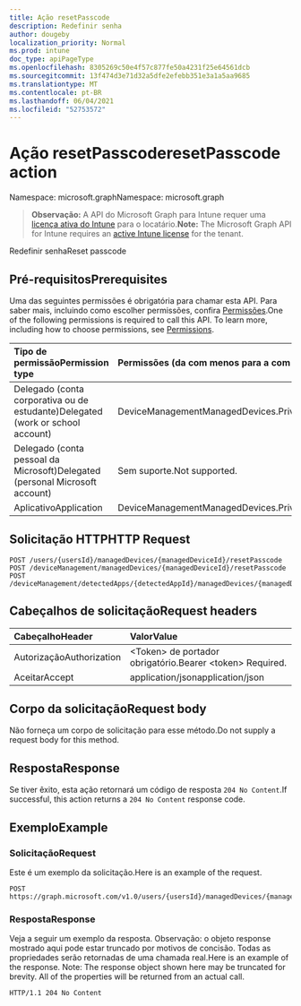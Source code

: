 ```yaml
---
title: Ação resetPasscode
description: Redefinir senha
author: dougeby
localization_priority: Normal
ms.prod: intune
doc_type: apiPageType
ms.openlocfilehash: 8305269c50e4f57c877fe50a4231f25e64561dcb
ms.sourcegitcommit: 13f474d3e71d32a5dfe2efebb351e3a1a5aa9685
ms.translationtype: MT
ms.contentlocale: pt-BR
ms.lasthandoff: 06/04/2021
ms.locfileid: "52753572"
---
```

# <a name="resetpasscode-action"></a><span data-ttu-id="32d1d-103">Ação resetPasscode</span><span class="sxs-lookup"><span data-stu-id="32d1d-103">resetPasscode action</span></span>

<span data-ttu-id="32d1d-104">Namespace: microsoft.graph</span><span class="sxs-lookup"><span data-stu-id="32d1d-104">Namespace: microsoft.graph</span></span>

> <span data-ttu-id="32d1d-105">**Observação:** A API do Microsoft Graph para Intune requer uma [licença ativa do Intune](https://go.microsoft.com/fwlink/?linkid=839381) para o locatário.</span><span class="sxs-lookup"><span data-stu-id="32d1d-105">**Note:** The Microsoft Graph API for Intune requires an [active Intune license](https://go.microsoft.com/fwlink/?linkid=839381) for the tenant.</span></span>

<span data-ttu-id="32d1d-106">Redefinir senha</span><span class="sxs-lookup"><span data-stu-id="32d1d-106">Reset passcode</span></span>

## <a name="prerequisites"></a><span data-ttu-id="32d1d-107">Pré-requisitos</span><span class="sxs-lookup"><span data-stu-id="32d1d-107">Prerequisites</span></span>
<span data-ttu-id="32d1d-p101">Uma das seguintes permissões é obrigatória para chamar esta API. Para saber mais, incluindo como escolher permissões, confira [Permissões](/graph/permissions-reference).</span><span class="sxs-lookup"><span data-stu-id="32d1d-p101">One of the following permissions is required to call this API. To learn more, including how to choose permissions, see [Permissions](/graph/permissions-reference).</span></span>

|<span data-ttu-id="32d1d-110">Tipo de permissão</span><span class="sxs-lookup"><span data-stu-id="32d1d-110">Permission type</span></span>|<span data-ttu-id="32d1d-111">Permissões (da com menos para a com mais privilégios)</span><span class="sxs-lookup"><span data-stu-id="32d1d-111">Permissions (from least to most privileged)</span></span>|
|:---|:---|
|<span data-ttu-id="32d1d-112">Delegado (conta corporativa ou de estudante)</span><span class="sxs-lookup"><span data-stu-id="32d1d-112">Delegated (work or school account)</span></span>|<span data-ttu-id="32d1d-113">DeviceManagementManagedDevices.PriviligedOperation.All</span><span class="sxs-lookup"><span data-stu-id="32d1d-113">DeviceManagementManagedDevices.PriviligedOperation.All</span></span>|
|<span data-ttu-id="32d1d-114">Delegado (conta pessoal da Microsoft)</span><span class="sxs-lookup"><span data-stu-id="32d1d-114">Delegated (personal Microsoft account)</span></span>|<span data-ttu-id="32d1d-115">Sem suporte.</span><span class="sxs-lookup"><span data-stu-id="32d1d-115">Not supported.</span></span>|
|<span data-ttu-id="32d1d-116">Aplicativo</span><span class="sxs-lookup"><span data-stu-id="32d1d-116">Application</span></span>|<span data-ttu-id="32d1d-117">DeviceManagementManagedDevices.PriviligedOperation.All</span><span class="sxs-lookup"><span data-stu-id="32d1d-117">DeviceManagementManagedDevices.PriviligedOperation.All</span></span>|

## <a name="http-request"></a><span data-ttu-id="32d1d-118">Solicitação HTTP</span><span class="sxs-lookup"><span data-stu-id="32d1d-118">HTTP Request</span></span>
<!-- {
  "blockType": "ignored"
}
-->
``` http
POST /users/{usersId}/managedDevices/{managedDeviceId}/resetPasscode
POST /deviceManagement/managedDevices/{managedDeviceId}/resetPasscode
POST /deviceManagement/detectedApps/{detectedAppId}/managedDevices/{managedDeviceId}/resetPasscode
```

## <a name="request-headers"></a><span data-ttu-id="32d1d-119">Cabeçalhos de solicitação</span><span class="sxs-lookup"><span data-stu-id="32d1d-119">Request headers</span></span>
|<span data-ttu-id="32d1d-120">Cabeçalho</span><span class="sxs-lookup"><span data-stu-id="32d1d-120">Header</span></span>|<span data-ttu-id="32d1d-121">Valor</span><span class="sxs-lookup"><span data-stu-id="32d1d-121">Value</span></span>|
|:---|:---|
|<span data-ttu-id="32d1d-122">Autorização</span><span class="sxs-lookup"><span data-stu-id="32d1d-122">Authorization</span></span>|<span data-ttu-id="32d1d-123">&lt;Token&gt; de portador obrigatório.</span><span class="sxs-lookup"><span data-stu-id="32d1d-123">Bearer &lt;token&gt; Required.</span></span>|
|<span data-ttu-id="32d1d-124">Aceitar</span><span class="sxs-lookup"><span data-stu-id="32d1d-124">Accept</span></span>|<span data-ttu-id="32d1d-125">application/json</span><span class="sxs-lookup"><span data-stu-id="32d1d-125">application/json</span></span>|

## <a name="request-body"></a><span data-ttu-id="32d1d-126">Corpo da solicitação</span><span class="sxs-lookup"><span data-stu-id="32d1d-126">Request body</span></span>
<span data-ttu-id="32d1d-127">Não forneça um corpo de solicitação para esse método.</span><span class="sxs-lookup"><span data-stu-id="32d1d-127">Do not supply a request body for this method.</span></span>

## <a name="response"></a><span data-ttu-id="32d1d-128">Resposta</span><span class="sxs-lookup"><span data-stu-id="32d1d-128">Response</span></span>
<span data-ttu-id="32d1d-129">Se tiver êxito, esta ação retornará um código de resposta `204 No Content`.</span><span class="sxs-lookup"><span data-stu-id="32d1d-129">If successful, this action returns a `204 No Content` response code.</span></span>

## <a name="example"></a><span data-ttu-id="32d1d-130">Exemplo</span><span class="sxs-lookup"><span data-stu-id="32d1d-130">Example</span></span>

### <a name="request"></a><span data-ttu-id="32d1d-131">Solicitação</span><span class="sxs-lookup"><span data-stu-id="32d1d-131">Request</span></span>
<span data-ttu-id="32d1d-132">Este é um exemplo da solicitação.</span><span class="sxs-lookup"><span data-stu-id="32d1d-132">Here is an example of the request.</span></span>
``` http
POST https://graph.microsoft.com/v1.0/users/{usersId}/managedDevices/{managedDeviceId}/resetPasscode
```

### <a name="response"></a><span data-ttu-id="32d1d-133">Resposta</span><span class="sxs-lookup"><span data-stu-id="32d1d-133">Response</span></span>
<span data-ttu-id="32d1d-p102">Veja a seguir um exemplo da resposta. Observação: o objeto response mostrado aqui pode estar truncado por motivos de concisão. Todas as propriedades serão retornadas de uma chamada real.</span><span class="sxs-lookup"><span data-stu-id="32d1d-p102">Here is an example of the response. Note: The response object shown here may be truncated for brevity. All of the properties will be returned from an actual call.</span></span>
``` http
HTTP/1.1 204 No Content
```




